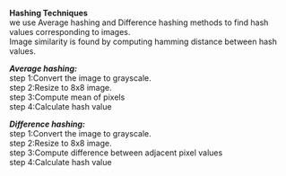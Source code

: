 **Hashing Techniques<br />**
we use Average hashing and Difference hashing methods to find hash values corresponding to images. <br />
Image similarity is found by computing hamming distance between hash values. <br />

***Average hashing:<br />***
step 1:Convert the image to grayscale.<br />
step 2:Resize to 8x8 image.<br />
step 3:Compute mean of pixels<br />
step 4:Calculate hash value<br />

***Difference hashing:<br />***
step 1:Convert the image to grayscale.<br />
step 2:Resize to 8x8 image.<br />
step 3:Compute difference between adjacent pixel values<br />
step 4:Calculate hash value<br />
